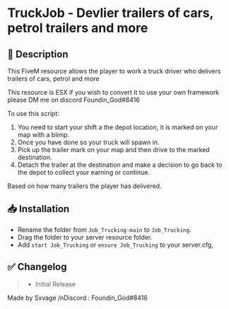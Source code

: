 # **TruckJob - Devlier trailers of cars, petrol trailers and more**

## :bookmark_tabs: **Description** 
This FiveM resource allows the player to work a truck driver who delivers trailers of cars, petrol and more

This resource is ESX if you wish to convert it to use your own framework please DM me on discord Foundin_God#8416

To use this script:
1. You need to start your shift a the depot location, it is marked on your map with a blimp. 
2. Once you have done so your truck will spawn in.
2. Pick up the trailer mark on your map and then drive to the marked destination.
3. Detach the trailer at the destination and make a decision to go back to the depot to collect your earning or continue.  

Based on how many trailers the player has delivered.

## :inbox_tray: Installation
- Rename the folder from `Job_Trucking-main` to `Job_Trucking`.
- Drag the folder to your server resource folder.
- Add `start Job_Trucking` or `ensure Job_Trucking` to your server.cfg,

## :white_check_mark: **Changelog**
> - Initial Release 

Made by Sxvage
/nDiscord : Foundin_God#8416
